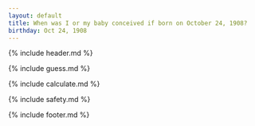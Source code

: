 ```yaml
---
layout: default
title: When was I or my baby conceived if born on October 24, 1908?
birthday: Oct 24, 1908
---
```


{% include header.md %}

{% include guess.md %}

{% include calculate.md %}

{% include safety.md %}

{% include footer.md %}



